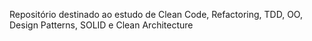 Repositório destinado ao estudo de Clean Code, Refactoring, TDD, OO, Design Patterns, SOLID e Clean Architecture
